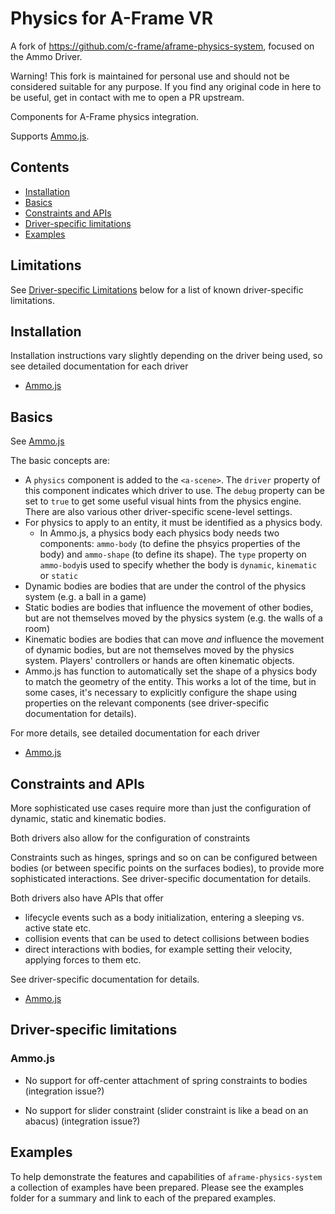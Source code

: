 # Physics for A-Frame VR

A fork of https://github.com/c-frame/aframe-physics-system, focused on the Ammo Driver.

Warning! This fork is maintained for personal use and should not be considered suitable for any purpose. If you find any original code in here to be useful, get in contact with me to open a PR upstream.

Components for A-Frame physics integration.

Supports [Ammo.js](https://github.com/kripken/ammo.js/).

## Contents

+ [Installation](#installation)
+ [Basics](#basics)
+ [Constraints and APIs](#constraints-and-apis)
+ [Driver-specific limitations](#driver-specific-limitations)
+ [Examples](#examples)

## Limitations

See [Driver-specific Limitations](#driver-specific-limitations) below for a list of known driver-specific limitations.

## Installation

Installation instructions vary slightly depending on the driver being used, so see detailed documentation for each driver 

- [Ammo.js](AmmoDriver.md#installation)

  

## Basics

See [Ammo.js](AmmoDriver.md#basics)

The basic concepts are:

- A `physics` component is added to the `<a-scene>`.  The `driver` property of this component indicates which driver to use.  The `debug` property can be set to `true` to get some useful visual hints from the physics engine.  There are also various other driver-specific scene-level settings.
- For physics to apply to an entity, it must be identified as a physics body.
  - In Ammo.js, a physics body each physics body needs two components: `ammo-body` (to define the phsyics properties of the body) and `ammo-shape` (to define its shape).  The `type` property on `ammo-body`is used to specify whether the body is `dynamic`, `kinematic` or `static`
- Dynamic bodies are bodies that are under the control of the physics system (e.g. a ball in a game)
- Static bodies are bodies that influence the movement of other bodies, but are not themselves moved by the physics system (e.g. the walls of a room)
- Kinematic bodies are bodies that can move *and* influence the movement of dynamic bodies, but are not themselves  moved by the physics system.  Players' controllers or hands are often kinematic objects.
- Ammo.js has function to automatically set the shape of a physics body to match the geometry of the entity.  This works a lot of the time, but in some cases, it's necessary to explicitly configure the shape using properties on the relevant components (see driver-specific documentation for details).

For more details, see detailed documentation for each driver 

- [Ammo.js](AmmoDriver.md#components)

## Constraints and APIs

More sophisticated use cases require more than just the configuration of dynamic, static and kinematic bodies.

Both drivers also allow for the configuration of constraints

Constraints such as hinges, springs and so on can be configured between bodies (or between specific points on the surfaces bodies), to provide more sophisticated interactions.   See driver-specific documentation for details.

Both drivers also have APIs that offer

- lifecycle events such as a body initialization, entering a sleeping vs. active state etc.
- collision events that can be used to detect collisions between bodies
- direct interactions with bodies, for example setting their velocity, applying forces to them etc.

See driver-specific documentation for details.

- [Ammo.js](AmmoDriver.md)

  

## Driver-specific limitations

### Ammo.js

- No support for off-center attachment of spring constraints to bodies (integration issue?)

- No support for slider constraint (slider constraint is like a bead on an abacus) (integration issue?) 

## Examples

To help demonstrate the features and capabilities of `aframe-physics-system` a collection of examples have been prepared. Please see the examples folder for a summary and link to each of the prepared examples.



